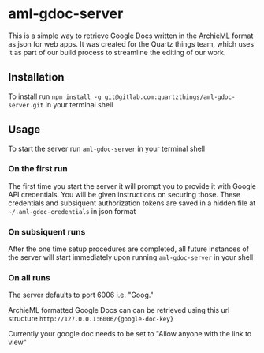 # aml-gdoc-server

This is a simple way to retrieve Google Docs written in the [ArchieML](http://archieml.org/) format as json for web apps.
It was created for the Quartz things team, which uses it as part of our build process to streamline the editing of our work.

## Installation

To install run
`npm install -g git@gitlab.com:quartzthings/aml-gdoc-server.git`
in your terminal shell

## Usage

To start the server run
`aml-gdoc-server`
in your terminal shell

### On the first run

The first time you start the server it will prompt you to provide it with Google API credentials. You will be given instructions on securing those. These credentials and subsiquent authorization tokens are saved in a hidden file at `~/.aml-gdoc-credentials` in json format

### On subsiquent runs

After the one time setup procedures are completed, all future instances of the server will start immediately upon running `aml-gdoc-server` in your shell

### On all runs

The server defaults to port 6006 i.e. "Goog."

ArchieML formatted Google Docs can can be retrieved using this url structure `http://127.0.0.1:6006/{google-doc-key}`

Currently your google doc needs to be set to "Allow anyone with the link to view"

